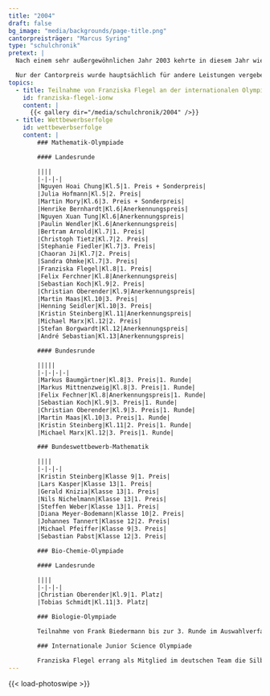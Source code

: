 ```yaml
---
title: "2004"
draft: false
bg_image: "media/backgrounds/page-title.png"
cantorpreisträger: "Marcus Syring"
type: "schulchronik"
pretext: |
  Nach einem sehr außergewöhnlichen Jahr 2003 kehrte in diesem Jahr wieder ein wenig Ruhe in das Georg-Cantor-Gymnasium ein. Es war eher das Jahr von Chemie und Mathematik mit einer Menge Preise in diesen Richtungen. So qualifizierte sich zum Beispiel Franziska Flegel für die erste IJSO in Jakarta und gewann dort auch gleich eine hervorragende Silbermedaille.

  Nur der Cantorpreis wurde hauptsächlich für andere Leistungen vergeben. Der Preisträger dieses Jahres ist sehr engagiert und initierte im November 2003 als Schülersprecher den Schülerstreik. Marcus Syring hat diesen Preis auf jeden Fall verdient und schließt sich mit seiner außergewöhnlichen Arbeit für die Schule als neunter Preisträger in die Reihe großer Cantorianer an.
topics:
  - title: Teilnahme von Franziska Flegel an der internationalen Olympiade für Nachwuchswissenschaftler
    id: franziska-flegel-ionw
    content: |
      {{< gallery dir="/media/schulchronik/2004" />}}
  - title: Wettbewerbserfolge
    id: wettbewerbserfolge
    content: |
        ### Mathematik-Olympiade

        #### Landesrunde

        ||||
        |-|-|-|
        |Nguyen Hoai Chung|Kl.5|1. Preis + Sonderpreis|
        |Julia Hofmann|Kl.5|2. Preis|
        |Martin Mory|Kl.6|3. Preis + Sonderpreis|
        |Henrike Bernhardt|Kl.6|Anerkennungspreis|
        |Nguyen Xuan Tung|Kl.6|Anerkennungspreis|
        |Paulin Wendler|Kl.6|Anerkennungspreis|
        |Bertram Arnold|Kl.7|1. Preis|
        |Christoph Tietz|Kl.7|2. Preis|
        |Stephanie Fiedler|Kl.7|3. Preis|
        |Chaoran Ji|Kl.7|2. Preis|
        |Sandra Ohmke|Kl.7|3. Preis|
        |Franziska Flegel|Kl.8|1. Preis|
        |Felix Ferchner|Kl.8|Anerkennungspreis|
        |Sebastian Koch|Kl.9|2. Preis|
        |Christian Oberender|Kl.9|Anerkennungspreis|
        |Martin Maas|Kl.10|3. Preis|
        |Henning Seidler|Kl.10|3. Preis|
        |Kristin Steinberg|Kl.11|Anerkennungspreis|
        |Michael Marx|Kl.12|2. Preis|
        |Stefan Borgwardt|Kl.12|Anerkennungspreis|
        |André Sebastian|Kl.13|Anerkennungspreis|

        #### Bundesrunde

        |||||
        |-|-|-|-|
        |Markus Baumgärtner|Kl.8|3. Preis|1. Runde|
        |Markus Mittnenzweig|Kl.8|3. Preis|1. Runde|
        |Felix Fechner|Kl.8|Anerkennungspreis|1. Runde|
        |Sebastian Koch|Kl.9|3. Preis|1. Runde|
        |Christian Oberender|Kl.9|3. Preis|1. Runde|
        |Martin Maas|Kl.10|3. Preis|1. Runde|
        |Kristin Steinberg|Kl.11|2. Preis|1. Runde|
        |Michael Marx|Kl.12|3. Preis|1. Runde|

        ### Bundeswettbewerb-Mathematik

        ||||
        |-|-|-|
        |Kristin Steinberg|Klasse 9|1. Preis|
        |Lars Kasper|Klasse 13|1. Preis|
        |Gerald Knizia|Klasse 13|1. Preis|
        |Nils Nichelmann|Klasse 13|1. Preis|
        |Steffen Weber|Klasse 13|1. Preis|
        |Diana Meyer-Bodemann|Klasse 10|2. Preis|
        |Johannes Tannert|Klasse 12|2. Preis|
        |Michael Pfeiffer|Klasse 9|3. Preis|
        |Sebastian Pabst|Klasse 12|3. Preis|

        ### Bio-Chemie-Olympiade

        #### Landesrunde

        ||||
        |-|-|-|
        |Christian Oberender|Kl.9|1. Platz|
        |Tobias Schmidt|Kl.11|3. Platz|

        ### Biologie-Olympiade

        Teilnahme von Frank Biedermann bis zur 3. Runde im Auswahlverfahren für das deutsche Team

        ### Internationale Junior Science Olympiade

        Franziska Flegel errang als Mitglied im deutschen Team die Silbermedaille
---
```

{{< load-photoswipe >}}